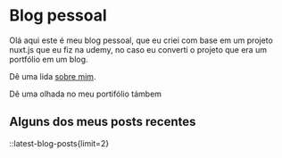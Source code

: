 # Blog pessoal

Olá aqui este é meu blog pessoal, que eu criei com base em um projeto nuxt.js que eu fiz na udemy, no caso eu converti o projeto que era um portfólio em um blog.

Dê uma lida [sobre mim](/about).

Dê uma olhada no meu portifólio támbem

## Alguns dos meus posts recentes 

::latest-blog-posts{limit=2}